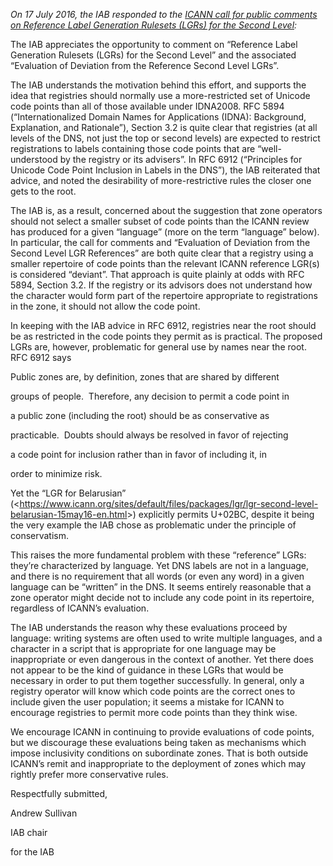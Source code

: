 
*On 17 July 2016, the IAB responded to the [ICANN call for public comments on Reference Label Generation Rulesets (LGRs) for the Second Level](https://www.icann.org/public-comments/lgr-second-level-2016-06-07-en):*


The IAB appreciates the opportunity to comment on “Reference Label Generation Rulesets (LGRs) for the Second Level” and the associated “Evaluation of Deviation from the Reference Second Level LGRs”.


The IAB understands the motivation behind this effort, and supports the idea that registries should normally use a more-restricted set of Unicode code points than all of those available under IDNA2008. RFC 5894 (“Internationalized Domain Names for Applications (IDNA): Background, Explanation, and Rationale”), Section 3.2 is quite clear that registries (at all levels of the DNS, not just the top or second levels) are expected to restrict registrations to labels containing those code points that are “well-understood by the registry or its advisers”. In RFC 6912 (“Principles for Unicode Code Point Inclusion in Labels in the DNS”), the IAB reiterated that advice, and noted the desirability of more-restrictive rules the closer one gets to the root.


The IAB is, as a result, concerned about the suggestion that zone operators should not select a smaller subset of code points than the ICANN review has produced for a given “language” (more on the term “language” below). In particular, the call for comments and “Evaluation of Deviation from the Second Level LGR References” are both quite clear that a registry using a smaller repertoire of code points than the relevant ICANN reference LGR(s) is considered “deviant”. That approach is quite plainly at odds with RFC 5894, Section 3.2. If the registry or its advisors does not understand how the character would form part of the repertoire appropriate to registrations in the zone, it should not allow the code point.


In keeping with the IAB advice in RFC 6912, registries near the root should be as restricted in the code points they permit as is practical. The proposed LGRs are, however, problematic for general use by names near the root. RFC 6912 says


Public zones are, by definition, zones that are shared by different  

groups of people.  Therefore, any decision to permit a code point in  

a public zone (including the root) should be as conservative as  

practicable.  Doubts should always be resolved in favor of rejecting  

a code point for inclusion rather than in favor of including it, in  

order to minimize risk.


Yet the “LGR for Belarusian” (<<https://www.icann.org/sites/default/files/packages/lgr/lgr-second-level-belarusian-15may16-en.html>>) explicitly permits U+02BC, despite it being the very example the IAB chose as problematic under the principle of conservatism.


This raises the more fundamental problem with these “reference” LGRs: they’re characterized by language. Yet DNS labels are not in a language, and there is no requirement that all words (or even any word) in a given language can be “written” in the DNS. It seems entirely reasonable that a zone operator might decide not to include any code point in its repertoire, regardless of ICANN’s evaluation.


The IAB understands the reason why these evaluations proceed by language: writing systems are often used to write multiple languages, and a character in a script that is appropriate for one language may be inappropriate or even dangerous in the context of another. Yet there does not appear to be the kind of guidance in these LGRs that would be necessary in order to put them together successfully. In general, only a registry operator will know which code points are the correct ones to include given the user population; it seems a mistake for ICANN to encourage registries to permit more code points than they think wise.


We encourage ICANN in continuing to provide evaluations of code points, but we discourage these evaluations being taken as mechanisms which impose inclusivity conditions on subordinate zones. That is both outside ICANN’s remit and inappropriate to the deployment of zones which may rightly prefer more conservative rules.


Respectfully submitted,  

Andrew Sullivan  

IAB chair  

for the IAB



